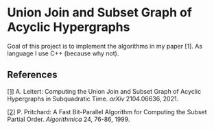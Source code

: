 # Union Join and Subset Graph of Acyclic Hypergraphs

Goal of this project is to implement the algorithms in my paper [1].
As language I use C++ (because why not).


## References

[[1]](https://arxiv.org/abs/2104.06636)
A. Leitert:
Computing the Union Join and Subset Graph of Acyclic Hypergraphs in Subquadratic Time.
*arXiv* 2104.06636, 2021.

[[2]](https://link.springer.com/article/10.1007/PL00009272)
P. Pritchard:
A Fast Bit-Parallel Algorithm for Computing the Subset Partial Order.
*Algorithmica* 24, 76-86, 1999.
